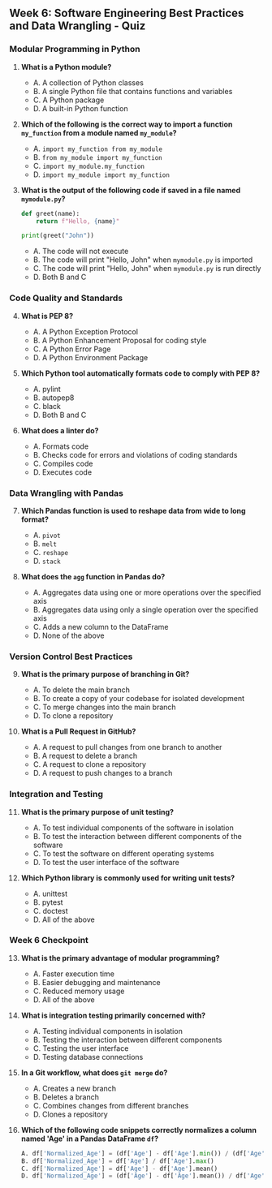 ﻿## Week 6: Software Engineering Best Practices and Data Wrangling - Quiz

### Modular Programming in Python

1. **What is a Python module?**
    - A. A collection of Python classes
    - B. A single Python file that contains functions and variables
    - C. A Python package
    - D. A built-in Python function

2. **Which of the following is the correct way to import a function `my_function` from a module named `my_module`?**
    - A. `import my_function from my_module`
    - B. `from my_module import my_function`
    - C. `import my_module.my_function`
    - D. `import my_module import my_function`

3. **What is the output of the following code if saved in a file named `mymodule.py`?**

    ```python
    def greet(name):
        return f"Hello, {name}"
    
    print(greet("John"))
    ```
    - A. The code will not execute
    - B. The code will print "Hello, John" when `mymodule.py` is imported
    - C. The code will print "Hello, John" when `mymodule.py` is run directly
    - D. Both B and C

### Code Quality and Standards

4. **What is PEP 8?**
    - A. A Python Exception Protocol
    - B. A Python Enhancement Proposal for coding style
    - C. A Python Error Page
    - D. A Python Environment Package

5. **Which Python tool automatically formats code to comply with PEP 8?**
    - A. pylint
    - B. autopep8
    - C. black
    - D. Both B and C

6. **What does a linter do?**
    - A. Formats code
    - B. Checks code for errors and violations of coding standards
    - C. Compiles code
    - D. Executes code

### Data Wrangling with Pandas

7. **Which Pandas function is used to reshape data from wide to long format?**
    - A. `pivot`
    - B. `melt`
    - C. `reshape`
    - D. `stack`

8. **What does the `agg` function in Pandas do?**
    - A. Aggregates data using one or more operations over the specified axis
    - B. Aggregates data using only a single operation over the specified axis
    - C. Adds a new column to the DataFrame
    - D. None of the above

### Version Control Best Practices

9. **What is the primary purpose of branching in Git?**
    - A. To delete the main branch
    - B. To create a copy of your codebase for isolated development
    - C. To merge changes into the main branch
    - D. To clone a repository

10. **What is a Pull Request in GitHub?**
    - A. A request to pull changes from one branch to another
    - B. A request to delete a branch
    - C. A request to clone a repository
    - D. A request to push changes to a branch

### Integration and Testing

11. **What is the primary purpose of unit testing?**
    - A. To test individual components of the software in isolation
    - B. To test the interaction between different components of the software
    - C. To test the software on different operating systems
    - D. To test the user interface of the software

12. **Which Python library is commonly used for writing unit tests?**
    - A. unittest
    - B. pytest
    - C. doctest
    - D. All of the above

### Week 6 Checkpoint

13. **What is the primary advantage of modular programming?**
    - A. Faster execution time
    - B. Easier debugging and maintenance
    - C. Reduced memory usage
    - D. All of the above

14. **What is integration testing primarily concerned with?**
    - A. Testing individual components in isolation
    - B. Testing the interaction between different components
    - C. Testing the user interface
    - D. Testing database connections

15. **In a Git workflow, what does `git merge` do?**
    - A. Creates a new branch
    - B. Deletes a branch
    - C. Combines changes from different branches
    - D. Clones a repository

16. **Which of the following code snippets correctly normalizes a column named 'Age' in a Pandas DataFrame `df`?**
    ```python
    A. df['Normalized_Age'] = (df['Age'] - df['Age'].min()) / (df['Age'].max() - df['Age'].min())
    B. df['Normalized_Age'] = df['Age'] / df['Age'].max()
    C. df['Normalized_Age'] = df['Age'] - df['Age'].mean()
    D. df['Normalized_Age'] = (df['Age'] - df['Age'].mean()) / df['Age'].std()
    ```

